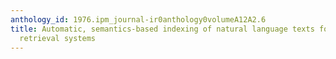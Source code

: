 ```yaml
---
anthology_id: 1976.ipm_journal-ir0anthology0volumeA12A2.6
title: Automatic, semantics-based indexing of natural language texts for information
  retrieval systems
---
```

